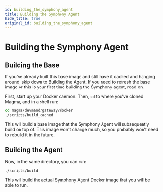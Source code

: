 ```yaml
---
id: building_the_symphony_agent
title: Building the Symphony Agent
hide_title: true
original_id: building_the_symphony_agent
---
```

# Building the Symphony Agent

## Building the Base
If you've already built this base image and still have it cached and hanging around, skip down to Building the Agent. If you need to refresh the base image or this is your first time building the Symphony agent, read on.

First, start up your Docker daemon. Then, `cd` to where you've cloned Magma, and in a shell run:

```bash
cd magma/devmand/gateway/docker
./scripts/build_cached
```

This will build a base image that the Symphony Agent will subsequently build on top of. This image won't change much, so you probably won't need to rebuild it in the future.

## Building the Agent
Now, in the same directory, you can run:

```bash
./scripts/build
```

This will build the actual Symphony Agent Docker image that you will be able to run.
